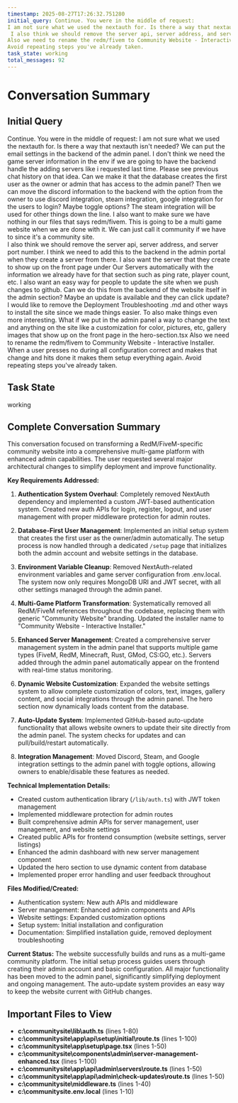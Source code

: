 ```yaml
---
timestamp: 2025-08-27T17:26:32.751280
initial_query: Continue. You were in the middle of request:
I am not sure what we used the nextauth for. Is there a way that nextauth isn't needed? We can put the email settings in the backend of the admin panel. I don't think we need the  game server information in the env if we are going to have the backend handle the adding servers like i requested last time. Please see previous chat history on that idea. Can we make it that the database creates the first user as the owner or admin that has access to the admin panel?  Then we can move the discord information to the backend with the option from the owner to use discord integration, steam integration, google integration for the users to login? Maybe toggle options? The steam integration will be used for other things down the line. I also want to make sure we have nothing in our files that says redm/fivem. This is going to be a multi game website when we are done with it. We can just call it community if we have to since it's a community site.  
 I also think we should remove the server api, server address, and server port number. I think we need to add this to the backend in the admin portal when they create a server from there. I also want the server that they create to show up on the front page under Our Servers automatically with the information we already have for that section such as ping rate, player count, etc. I also want an easy way for people to update the site when we push changes to github. Can we do this from the backend of the website itself in the admin section? Maybe an update is available and they can click update? I would like to remove the Deployment Troubleshooting .md and other ways to install the site since we made things easier. To also make things even more interesting. What if we put in the admin panel a way to change the text and anything on the site like a customization for color, pictures, etc, gallery images that show up on the front page in the hero-section.tsx
Also we need to rename the redm/fivem to Community Website - Interactive Installer. When a user presses no during all configuration correct and makes that change and hits done it makes them setup everything again.
Avoid repeating steps you've already taken.
task_state: working
total_messages: 92
---
```


# Conversation Summary

## Initial Query
Continue. You were in the middle of request:
I am not sure what we used the nextauth for. Is there a way that nextauth isn't needed? We can put the email settings in the backend of the admin panel. I don't think we need the  game server information in the env if we are going to have the backend handle the adding servers like i requested last time. Please see previous chat history on that idea. Can we make it that the database creates the first user as the owner or admin that has access to the admin panel?  Then we can move the discord information to the backend with the option from the owner to use discord integration, steam integration, google integration for the users to login? Maybe toggle options? The steam integration will be used for other things down the line. I also want to make sure we have nothing in our files that says redm/fivem. This is going to be a multi game website when we are done with it. We can just call it community if we have to since it's a community site.  
 I also think we should remove the server api, server address, and server port number. I think we need to add this to the backend in the admin portal when they create a server from there. I also want the server that they create to show up on the front page under Our Servers automatically with the information we already have for that section such as ping rate, player count, etc. I also want an easy way for people to update the site when we push changes to github. Can we do this from the backend of the website itself in the admin section? Maybe an update is available and they can click update? I would like to remove the Deployment Troubleshooting .md and other ways to install the site since we made things easier. To also make things even more interesting. What if we put in the admin panel a way to change the text and anything on the site like a customization for color, pictures, etc, gallery images that show up on the front page in the hero-section.tsx
Also we need to rename the redm/fivem to Community Website - Interactive Installer. When a user presses no during all configuration correct and makes that change and hits done it makes them setup everything again.
Avoid repeating steps you've already taken.

## Task State
working

## Complete Conversation Summary
This conversation focused on transforming a RedM/FiveM-specific community website into a comprehensive multi-game platform with enhanced admin capabilities. The user requested several major architectural changes to simplify deployment and improve functionality.

**Key Requirements Addressed:**

1. **Authentication System Overhaul**: Completely removed NextAuth dependency and implemented a custom JWT-based authentication system. Created new auth APIs for login, register, logout, and user management with proper middleware protection for admin routes.

2. **Database-First User Management**: Implemented an initial setup system that creates the first user as the owner/admin automatically. The setup process is now handled through a dedicated `/setup` page that initializes both the admin account and website settings in the database.

3. **Environment Variable Cleanup**: Removed NextAuth-related environment variables and game server configuration from .env.local. The system now only requires MongoDB URI and JWT secret, with all other settings managed through the admin panel.

4. **Multi-Game Platform Transformation**: Systematically removed all RedM/FiveM references throughout the codebase, replacing them with generic "Community Website" branding. Updated the installer name to "Community Website - Interactive Installer."

5. **Enhanced Server Management**: Created a comprehensive server management system in the admin panel that supports multiple game types (FiveM, RedM, Minecraft, Rust, GMod, CS:GO, etc.). Servers added through the admin panel automatically appear on the frontend with real-time status monitoring.

6. **Dynamic Website Customization**: Expanded the website settings system to allow complete customization of colors, text, images, gallery content, and social integrations through the admin panel. The hero section now dynamically loads content from the database.

7. **Auto-Update System**: Implemented GitHub-based auto-update functionality that allows website owners to update their site directly from the admin panel. The system checks for updates and can pull/build/restart automatically.

8. **Integration Management**: Moved Discord, Steam, and Google integration settings to the admin panel with toggle options, allowing owners to enable/disable these features as needed.

**Technical Implementation Details:**

- Created custom authentication library (`/lib/auth.ts`) with JWT token management
- Implemented middleware protection for admin routes
- Built comprehensive admin APIs for server management, user management, and website settings
- Created public APIs for frontend consumption (website settings, server listings)
- Enhanced the admin dashboard with new server management component
- Updated the hero section to use dynamic content from database
- Implemented proper error handling and user feedback throughout

**Files Modified/Created:**
- Authentication system: New auth APIs and middleware
- Server management: Enhanced admin components and APIs
- Website settings: Expanded customization options
- Setup system: Initial installation and configuration
- Documentation: Simplified installation guide, removed deployment troubleshooting

**Current Status:**
The website successfully builds and runs as a multi-game community platform. The initial setup process guides users through creating their admin account and basic configuration. All major functionality has been moved to the admin panel, significantly simplifying deployment and ongoing management. The auto-update system provides an easy way to keep the website current with GitHub changes.

## Important Files to View

- **c:\communitysite\lib\auth.ts** (lines 1-80)
- **c:\communitysite\app\api\setup\initial\route.ts** (lines 1-100)
- **c:\communitysite\app\setup\page.tsx** (lines 1-50)
- **c:\communitysite\components\admin\server-management-enhanced.tsx** (lines 1-100)
- **c:\communitysite\app\api\admin\servers\route.ts** (lines 1-50)
- **c:\communitysite\app\api\admin\check-updates\route.ts** (lines 1-50)
- **c:\communitysite\middleware.ts** (lines 1-40)
- **c:\communitysite\.env.local** (lines 1-10)

